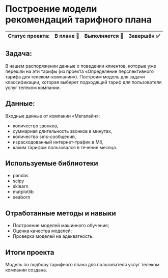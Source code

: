 # Построение модели рекомендаций тарифного плана

Статус проекта: | В плане :black_square_button: | Выполняется :black_square_button: | Завершён :white_check_mark: | 
:------------ | :-------------| :-------------| :-------------

## Задача:

В нашем распоряжении данные о поведении клиентов, которые уже перешли на эти тарифы (из проекта «Определение перспективного тарифа для телеком-компании»). Построим модель для задачи классификации, которая выберет подходящий тариф для пользователя услуг телеком компании.

## Данные:
Входные данные от компании «Мегалайн»:

- количество звонков,
- суммарная длительность звонков в минутах,
- количество sms-сообщений,
- израсходованный интернет-трафик в Мб,
- каким тарифом пользовался в течение месяца.

## Используемые библиотеки
- pandas
- scipy
- sklearn
- matplotlib
- seaborn

## Отработанные методы и навыки
- Построение моделей машинного обучения;
- Оценка качества моделей;
- Проверка моделей на адекватность.

## Итоги проекта

Модель по подбору тарифного плана для пользователя услуг телеком компании создана.

